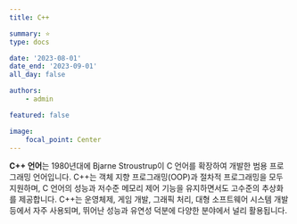```yaml
---
title: C++

summary: ⭐️
type: docs

date: '2023-08-01'
date_end: '2023-09-01'
all_day: false

authors:
    - admin

featured: false

image:
    focal_point: Center
---
```

**C++ 언어**는 1980년대에 Bjarne Stroustrup이 C 언어를 확장하여 개발한 범용 프로그래밍 언어입니다. C++는 객체 지향 프로그래밍(OOP)과 절차적 프로그래밍을 모두 지원하며, C 언어의 성능과 저수준 메모리 제어 기능을 유지하면서도 고수준의 추상화를 제공합니다. C++는 운영체제, 게임 개발, 그래픽 처리, 대형 소프트웨어 시스템 개발 등에서 자주 사용되며, 뛰어난 성능과 유연성 덕분에 다양한 분야에서 널리 활용됩니다.